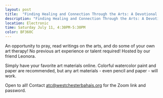 ```yaml
---
layout: post
title:  "Finding Healing and Connection Through the Arts: A Devotional Workshop."
description: "Finding Healing and Connection Through the Arts: A Devotional Workshop."
location: Electronic
time: Saturday July 11, 4:30PM-5:30PM
color: BF360C
---
```

An opportunity to pray, read writings on the arts, and do some
of your own art therapy! No previous art experience or talent required!
Hosted by our friend Leonora.

Simply have your favorite art materials online. Colorful watercolor
paint and paper are recommended, but any art materials - even pencil
and paper - will work.

Open to all! Contact <atc@westchesterbahais.org> for the Zoom link and
password.
